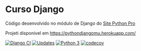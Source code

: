 # Curso Django
Código desenvolvido no módulo de Django do [Site Python Pro](https://www.python.pro.br)

Projeti disponível em https://pythondjangomu.herokuapp.com/

[![Django CI](https://github.com/mateuslourenco/curso-django-ubuntu/actions/workflows/django.yml/badge.svg)](https://github.com/mateuslourenco/curso-django-ubuntu/actions/workflows/django.yml)
[![Updates](https://pyup.io/repos/github/mateuslourenco/curso-django-ubuntu/shield.svg)](https://pyup.io/repos/github/mateuslourenco/curso-django-ubuntu/)
[![Python 3](https://pyup.io/repos/github/mateuslourenco/curso-django-ubuntu/python-3-shield.svg)](https://pyup.io/repos/github/mateuslourenco/curso-django-ubuntu/)
[![codecov](https://codecov.io/gh/mateuslourenco/curso-django-ubuntu/branch/main/graph/badge.svg?token=XGBKVRNKJQ)](https://codecov.io/gh/mateuslourenco/curso-django-ubuntu)
